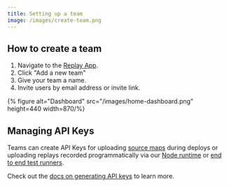 ```yaml
---
title: Setting up a team
image: /images/create-team.png
---
```


## How to create a team

1.  Navigate to the [Replay App](https://app.replay.io).
2.  Click "Add a new team"
3.  Give your team a name.
4.  Invite users by email address or invite link.

{% figure alt="Dashboard" src="/images/home-dashboard.png" height=440 width=870/%}

## Managing API Keys

Teams can create API Keys for uploading [source maps](/reference/replay-cli/source-maps) during deploys or uploading replays recorded programmatically via our [Node runtime](/reference/replay-runtimes/replay-node) or [end to end test runners](/reference/test-runners/overview).

Check out the [docs on generating API keys](/reference/ci-workflows/generate-api-key) to learn more.
